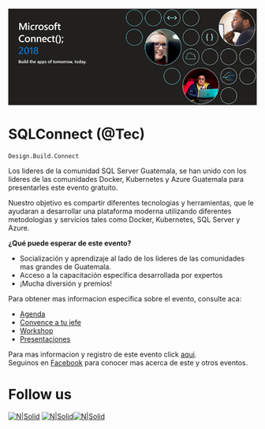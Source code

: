 ![Header](images/header.jpg)
# SQLConnect (@Tec)
```
Design.Build.Connect
```

Los lideres de la comunidad SQL Server Guatemala, se han unido con los lideres de las comunidades Docker, Kubernetes y Azure Guatemala para presentarles este evento gratuito.

Nuestro objetivo es compartir diferentes tecnologias y herramientas, que le ayudaran a desarrollar una plataforma moderna utilizando diferentes metodologias y servicios tales como Docker, Kubernetes, SQL Server y Azure.

**¿Qué puede esperar de este evento?**
* Socialización y aprendizaje al lado de los lideres de las comunidades mas grandes de Guatemala.
* Acceso a la capacitación específica desarrollada por expertos
* ¡Mucha diversión y premios!

Para obtener mas informacion especifica sobre el evento, consulte aca:
* [Agenda](Agenda.md)
* [Convence a tu jefe](Convence%20a%20tu%20jefe.md)
* [Workshop](Workshop.md)
* [Presentaciones](Presentaciones/README.md)

Para mas informacion y registro de este evento click [aqui](https://www.eventbrite.ca/e/modern-migration-tour-2019-guatemala-tickets-61944098466).  
Seguinos en [Facebook](https://www.facebook.com/groups/gtssug/) para conocer mas acerca de este y otros eventos.

# Follow us
[![N|Solid](http://dbamastery.com/wp-content/uploads/2018/08/if_twitter_circle_color_107170.png)](https://twitter.com/gtssug) [![N|Solid](http://dbamastery.com/wp-content/uploads/2018/08/if_github_circle_black_107161.png)](https://github.com/GTSSUG)[![N|Solid](http://dbamastery.com/wp-content/uploads/2018/08/if_browser_1055104.png)](https://gtssug.pass.org/)

[website]: <https://gtssug.pass.org/>
